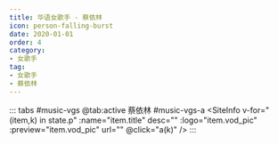 ```yaml
---
title: 华语女歌手 - 蔡依林
icon: person-falling-burst
date: 2020-01-01
order: 4
category:
- 女歌手
tag:
- 女歌手
- 蔡依林
---
```


<ArtPlayer :src="state.src" :config="mpConfig(state.p)" />

::: tabs #music-vgs
@tab:active 蔡依林 #music-vgs-a
<SiteInfo v-for="(item,k) in state.p" :name="item.title" desc="" :logo="item.vod_pic" :preview="item.vod_pic" url=""
  @click="a(k)" />
:::

<script setup>
  import { mpConfig } from '@act'
  import { useStorage } from '@vueuse/core'
  import { onMounted } from "vue";
  const state = useStorage(
    "music-vgs-cyl",
    {
      p: [],
      src: "",
    }
  )

  onMounted(async () => {
    await a(0)
  });
  const a = async (key) => {
    const data = await (await fetch("https://cfss.cc/Qs/kgs.php?ss=蔡依林")).json();
    state.value.p = data.map((red) => {
      return {
        title: red.label,
        vod_pic: red.tp,
        url: red.src,
      };
    });
    state.value.src = data[key].src
  }
 </script>